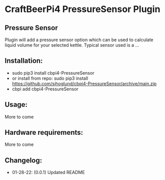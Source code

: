 # CraftBeerPi4 PressureSensor Plugin

## Pressure Sensor ##
Plugin will add a pressure sensor option which can be used to calculate liquid volume for your selected kettle. Typical sensor used is a ...

## Installation: ##
* sudo pip3 install cbpi4-PressureSensor
* or install from repo: sudo pip3 install https://github.com/sjhoglund/cbpi4-PressureSensor/archive/main.zip
* cbpi add cbpi4-PressureSensor

## Usage: ##
More to come

## Hardware requirements: ##
More to come

## Changelog: ##
* 01-28-22: (0.0.1) Updated README


